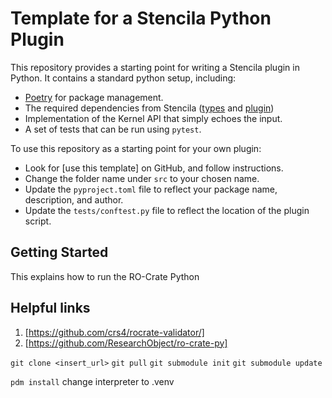 # Template for a Stencila Python Plugin

This repository provides a starting point for writing a Stencila plugin in Python.
It contains a standard python setup, including:

- [Poetry](https://python-poetry.org) for package management.
- The required dependencies from Stencila ([types](https://pypi.org/project/stencila_types/) and [plugin](https://pypi.org/project/stencila_plugin/))
- Implementation of the Kernel API that simply echoes the input.
- A set of tests that can be run using `pytest`.

To use this repository as a starting point for your own plugin:

- Look for [use this template] on GitHub, and follow instructions.
- Change the folder name under `src` to your chosen name.
- Update the `pyproject.toml` file to reflect your package name, description, and author.
- Update the `tests/conftest.py` file to reflect the location of the plugin script.

## Getting Started

This explains how to run the RO-Crate Python

## Helpful links

1. [https://github.com/crs4/rocrate-validator/]
2. [https://github.com/ResearchObject/ro-crate-py]

`git clone <insert_url>`
`git pull`
`git submodule init`
`git submodule update`

`pdm install`
change interpreter to .venv
